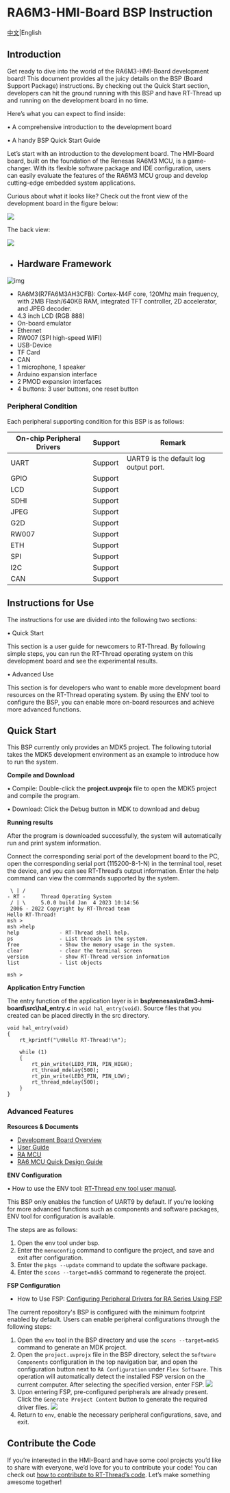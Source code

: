 # RA6M3-HMI-Board BSP Instruction

[中文](README_ZH.md)|English

## Introduction

Get ready to dive into the world of the RA6M3-HMI-Board development board! This document provides all the juicy details on the BSP (Board Support Package) instructions. By checking out the Quick Start section, developers can hit the ground running with this BSP and have RT-Thread up and running on the development board in no time.

Here’s what you can expect to find inside:

• A comprehensive introduction to the development board 

• A handy BSP Quick Start Guide

Let’s start with an introduction to the development board. The HMI-Board board, built on the foundation of the Renesas RA6M3 MCU, is a game-changer. With its flexible software package and IDE configuration, users can easily evaluate the features of the RA6M3 MCU group and develop cutting-edge embedded system applications.

Curious about what it looks like? Check out the front view of the development board in the figure below:

![](docs/picture/front.png)

The back view:

![](docs/picture/back.png)

- ## Hardware Framework

![img](https://miro.medium.com/v2/resize:fit:963/1*mogBeXeySQY9O4rFbPhy8g.png)

  - RA6M3(R7FA6M3AH3CFB): Cortex-M4F core, 120Mhz main frequency, with 2MB Flash/640KB RAM, integrated TFT controller, 2D accelerator, and JPEG decoder.
  - 4.3 inch LCD (RGB 888)
  - On-board emulator
  - Ethernet
  - RW007 (SPI high-speed WIFI)
  - USB-Device
  - TF Card
  - CAN
  - 1 microphone, 1 speaker
  - Arduino expansion interface
  - 2 PMOD expansion interfaces
  - 4 buttons: 3 user buttons, one reset button



### Peripheral Condition

Each peripheral supporting condition for this BSP is as follows:

| **On-chip Peripheral Drivers** | **Support** | Remark                                |
| ------------------------------ | ----------- | ------------------------------------- |
| UART                           | Support     | UART9 is the default log output port. |
| GPIO                           | Support     |                                       |
| LCD                            | Support     |                                       |
| SDHI                           | Support     |                                       |
| JPEG                           | Support     |                                       |
| G2D                            | Support     |                                       |
| RW007                          | Support     |                                       |
| ETH                            | Support     |                                       |
| SPI                            | Support     |                                       |
| I2C                            | Support     |                                       |
| CAN                            | Support     |                                       |

## Instructions for Use 

The instructions for use are divided into the following two sections:

• Quick Start

This section is a user guide for newcomers to RT-Thread. By following simple steps, you can run the RT-Thread operating system on this development board and see the experimental results. 

• Advanced Use

This section is for developers who want to enable more development board resources on the RT-Thread operating system. By using the ENV tool to configure the BSP, you can enable more on-board resources and achieve more advanced functions.

## Quick Start 

This BSP currently only provides an MDK5 project. The following tutorial takes the MDK5 development environment as an example to introduce how to run the system.

**Compile and Download**

• Compile: Double-click the **project.uvprojx** file to open the MDK5 project and compile the program. 

• Download: Click the Debug button in MDK to download and debug 

**Running results**

After the program is downloaded successfully, the system will automatically run and print system information.

Connect the corresponding serial port of the development board to the PC, open the corresponding serial port (115200-8-1-N) in the terminal tool, reset the device, and you can see RT-Thread’s output information. Enter the help command can view the commands supported by the system.

```
 \ | /
- RT -     Thread Operating System
 / | \     5.0.0 build Jan  4 2023 10:14:56
 2006 - 2022 Copyright by RT-Thread team
Hello RT-Thread!
msh >
msh >help
help             - RT-Thread shell help.
ps               - List threads in the system.
free             - Show the memory usage in the system.
clear            - clear the terminal screen
version          - show RT-Thread version information
list             - list objects

msh > 
```

**Application Entry Function**

The entry function of the application layer is in **bsp\renesas\ra6m3-hmi-board\src\hal_entry.c** in `void hal_entry(void)`. Source files that you created can be placed directly in the src directory.

```
void hal_entry(void)
{
    rt_kprintf("\nHello RT-Thread!\n");

    while (1)
    {
        rt_pin_write(LED3_PIN, PIN_HIGH);
        rt_thread_mdelay(500);
        rt_pin_write(LED3_PIN, PIN_LOW);
        rt_thread_mdelay(500);
    }
}
```

### Advanced Features

**Resources & Documents**

- [Development Board Overview](https://www.renesas.com/us/en/products/microcontrollers-microprocessors/ra-cortex-m-mcus/cpk-ra6m4-evaluation-board#overview)
- [User Guide](https://www2.renesas.cn/cn/zh/document/mah/1527156?language=zh&r=1527191)
- [RA MCU](https://www.renesas.com/us/en/document/gde/1520091)
- [RA6 MCU Quick Design Guide](https://www.renesas.com/us/en/document/apn/ra6-quick-design-guide)

**ENV Configuration**

• How to use the ENV tool: [RT-Thread env tool user manual](https://www.rt-thread.io/document/site/programming-manual/env/env/). 

This BSP only enables the function of UART9 by default. If you're looking for more advanced functions such as components and software packages, ENV tool for configuration is available.

The steps are as follows:

1. Open the env tool under bsp.
2. Enter the `menuconfig` command to configure the project, and save and exit after configuration.
3. Enter the `pkgs --update` command to update the software package.
4. Enter the `scons --target=mdk5` command to regenerate the project.

**FSP Configuration**

*   How to Use FSP: [Configuring Peripheral Drivers for RA Series Using FSP](https://www.rt-thread.org/document/site/#/rt-thread-version/rt-thread-standard/tutorial/make-bsp/renesas-ra/RA系列使用FSP配置外设驱动?id=ra系列使用-fsp-配置外设驱动)

The current repository's BSP is configured with the minimum footprint enabled by default. Users can enable peripheral configurations through the following steps:

1. Open the `env` tool in the BSP directory and use the `scons --target=mdk5` command to generate an MDK project.
2. Open the `project.uvprojx` file in the BSP directory, select the `Software Components` configuration in the top navigation bar, and open the configuration button next to `RA Configuration` under `Flex Software`. This operation will automatically detect the installed FSP version on the current computer. After selecting the specified version, enter FSP.
    ![](../docs/figures/mdk_rasc.png)
3. Upon entering FSP, pre-configured peripherals are already present. Click the `Generate Project Content` button to generate the required driver files.
    ![](../docs/figures/fsp_configure.png)
4. Return to `env`, enable the necessary peripheral configurations, save, and exit.

## Contribute the Code

If you’re interested in the HMI-Board and have some cool projects you’d like to share with everyone, we’d love for you to contribute your code! You can check out [how to contribute to RT-Thread’s code](https://www.rt-thread.io/contribution.html). Let’s make something awesome together!